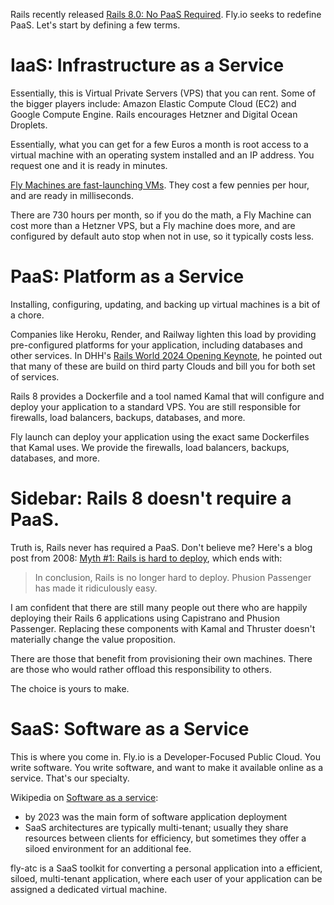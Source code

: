 Rails recently released [Rails 8.0: No PaaS Required](https://rubyonrails.org/2024/11/7/rails-8-no-paas-required).  Fly.io seeks to redefine PaaS.  Let's start by defining a few terms.

# IaaS: Infrastructure as a Service

Essentially, this is Virtual Private Servers (VPS) that you can rent.  Some of the bigger players include: Amazon Elastic Compute Cloud (EC2) and Google Compute Engine.  Rails
encourages Hetzner and Digital Ocean Droplets.

Essentially, what you can get for a few Euros a month is root access to a virtual machine with an operating system installed and an IP address.  You request one and it is ready in minutes.

[Fly Machines are fast-launching VMs](https://fly.io/docs/machines/).  They cost a few pennies per hour, and are ready in milliseconds.

There are 730 hours per month, so if you do the math, a Fly Machine can cost more than a Hetzner VPS, but a Fly machine does more, and are configured by default auto stop when not in use, so it typically costs less.

# PaaS: Platform as a Service

Installing, configuring, updating, and backing up virtual machines is a bit of a chore.

Companies like Heroku, Render, and Railway lighten this load by providing pre-configured
platforms for your application, including databases and other services.  In DHH's
[Rails World 2024 Opening Keynote](https://www.youtube.com/watch?v=-cEn_83zRFw), he pointed out that many of these are build on third party Clouds and bill you for both
set of services.

Rails 8 provides a Dockerfile and a tool named Kamal that will configure and deploy your application to a standard VPS.  You are still responsible for firewalls, load balancers, backups, databases, and more.

Fly launch can deploy your application using the exact same Dockerfiles that Kamal uses.
We provide the firewalls, load balancers, backups, databases, and more.

# Sidebar: Rails 8 doesn't require a PaaS.  

Truth is, Rails never has required a PaaS.  Don't believe me?  Here's a blog post from 2008: [Myth #1: Rails is hard to deploy](https://dhh.dk/posts/30-myth-1-rails-is-hard-to-deploy), which ends with:

> In conclusion, Rails is no longer hard to deploy. Phusion Passenger has made it ridiculously easy.

I am confident that there are still many people out there who are happily deploying their
Rails 6 applications using Capistrano and Phusion Passenger.  Replacing these components
with Kamal and Thruster doesn't materially change the value proposition.

There are those that benefit from provisioning their own machines.  There are those who
would rather offload this responsibility to others.

The choice is yours to make.

# SaaS: Software as a Service

This is where you come in.  Fly.io is a Developer-Focused Public Cloud.  You write
software.  You write software, and want to make it available online as a service.  That's
our specialty.

Wikipedia on [Software as a service](https://en.wikipedia.org/wiki/Software_as_a_service):
  * by 2023 was the main form of software application deployment
  * SaaS architectures are typically multi-tenant; usually they share resources between clients for efficiency, but sometimes they offer a siloed environment for an additional fee.

fly-atc is a SaaS toolkit for converting a personal application into a efficient, siloed, multi-tenant application, where each user of your application can be assigned a dedicated virtual machine.
